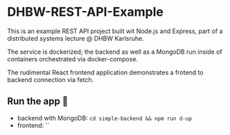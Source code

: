 # DHBW-REST-API-Example

This is an example REST API project built wit Node.js and Express,
part of a distributed systems lecture @ DHBW Karlsruhe.

The service is dockerized; the backend as well as a MongoDB run inside
of containers orchestrated via docker-compose.

The rudimental React frontend application demonstrates a frotend to
backend connection via fetch.

## Run the app 🚀

- backend with MongoDB: `cd simple-backend && npm run d-up`
- frontend: ``
